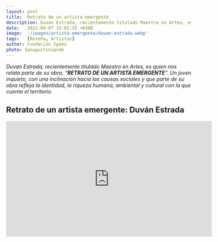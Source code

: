 ```yaml
---
layout: post
title:  Retrato de un artista emergente
description: Duvan Estrada, recientemente titulado Maestro en Artes, es quien nos relata parte de su obra, “RETRATO DE UN ARTISTA EMERGENTE”
date:   2021-04-07 15:01:35 +0300
image:  '/images/artista-emergente/duvan-estrada.webp'
tags:   [Reseña, Artistas]
author: Fundación Ipakú
photo: Sanagustiniando
---
```

*Duvan Estrada, recientemente titulado Maestro en Artes, es quien nos relata parte de su obra, “**RETRATO DE UN ARTISTA EMERGENTE**”. Un joven inquieto, con una inclinación hacia las causas sociales y que parte de su obra refleja la identidad, la riqueza humana, ambiental y cultural con la que cuenta el territorio.*

## Retrato de un artista emergente: Duván Estrada

<iframe width="560" height="315" src="https://www.youtube.com/embed/R1b6B1ffVYE" title="YouTube video player" frameborder="0" allow="accelerometer; autoplay; clipboard-write; encrypted-media; gyroscope; picture-in-picture" allowfullscreen></iframe>
